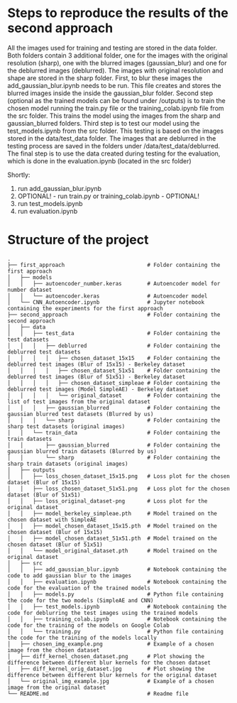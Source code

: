 # Steps to reproduce the results of the second approach

All the images used for training and testing are stored in the data folder. Both folders contain 3 additional folder, one for the images with the original resolution (sharp), one with the blurred images (gaussian_blur) and one for the deblurred images (deblurred). The images with original resolution and shape are stored in the sharp folder.
First, to blur these images the add_gaussian_blur.ipynb needs to be run. This file creates and stores the blurred images inside the inside the gaussian_blur folder.
Second step (optional as the trained models can be found under /outputs) is to train the chosen model running the train.py file or the training_colab.ipynb file from the src folder. This trains the model using the images from the sharp and gaussian_blurred folders.
Third step is to test our model using the test_models.ipynb from the src folder. This testing is based on the images stored in the data/test_data folder. The images that are deblurred in the testing process are saved in the folders under /data/test_data/deblurred. 
The final step is to use the data created during testing for the evaluation, which is done in the evaluation.ipynb (located in the src folder)

Shortly:
1. run add_gaussian_blur.ipynb
2. OPTIONAL! - run train.py or training_colab.ipynb - OPTIONAL!
3. run test_models.ipynb
4. run evaluation.ipynb

# Structure of the project
```
.
├── first_approach                          # Folder containing the first approach
│   ├── models 
│   │   ├── autoencoder_number.keras        # Autoencoder model for number dataset
│   │   └── autoencoder.keras               # Autoencoder model  
│   └── CNN_Autoencoder.ipynb               # Jupyter notebook containing the experiments for the first approach    
├── second_approach                         # Folder containing the second approach
│   ├── data  
│   │   ├── test_data                       # Folder containing the test datasets
│   │   │   ├── deblurred                   # Folder containing the deblurred test datasets
│   │   │   │   ├── chosen_dataset_15x15    # Folder containing the deblurred test images (Blur of 15x15) - Berkeley dataset
│   │   │   │   ├── chosen_dataset_51x51    # Folder containing the deblurred test images (Blur of 51x51) - Berkeley dataset
│   │   │   │   ├── chosen_dataset_simpleae # Folder containing the deblurred test images (Model SimpleAE) - Berkeley dataset
│   │   │   │   └── original_dataset        # Folder containing the list of test images from the original dataset
│   │   │   ├── gaussian_blurred            # Folder containing the gaussian blurred test datasets (Blurred by us)
│   │   │   └── sharp                       # Folder containing the sharp test datasets (original images)
│   │   └── train_data                      # Folder containing the train datasets
│   │       ├── gaussian_blurred            # Folder containing the gaussian blurred train datasets (Blurred by us)
│   │       └── sharp                       # Folder containing the sharp train datasets (original images)
│   ├── outputs  
│   │   ├── loss_chosen_dataset_15x15.png   # Loss plot for the chosen dataset (Blur of 15x15)
│   │   ├── loss_chosen_dataset_51x51.png   # Loss plot for the chosen dataset (Blur of 51x51)
│   │   ├── loss_original_dataset-png       # Loss plot for the original dataset
│   │   ├── model_berkeley_simpleae.pth     # Model trained on the chosen dataset with SimpleAE
│   │   ├── model_chosen_dataset_15x15.pth  # Model trained on the chosen dataset (Blur of 15x15)
│   │   ├── model_chosen_dataset_51x51.pth  # Model trained on the chosen dataset (Blur of 51x51)
│   │   └── model_original_dataset.pth      # Model trained on the original dataset
│   ├── src
│   │   ├── add_gaussian_blur.ipynb         # Notebook containing the code to add gaussian blur to the images
│   │   ├── evaluation.ipynb                # Notebook containing the code for the evaluation of the trained models
│   │   ├── models.py                       # Python file containing the code for the two models (SimpleAE and CNN)
│   │   ├── test_models.ipynb               # Notebook containing the code for deblurring the test images using the trained models
│   │   ├── training_colab.ipynb            # Notebook containing the code for the training of the models on Google Colab
│   │   └── training.py                     # Python file containing the code for the training of the models locally  
│   ├── chosen_img_example.png              # Example of a chosen image from the chosen dataset
│   ├── diff_kernel_chosen_dataset.png      # Plot showing the difference between different blur kernels for the chosen dataset
│   ├── diff_kernel_orig_dataset.jpg        # Plot showing the difference between different blur kernels for the original dataset
│   └── original_img_example.jpg            # Example of a chosen image from the original dataset
└── README.md                               # Readme file     
```

